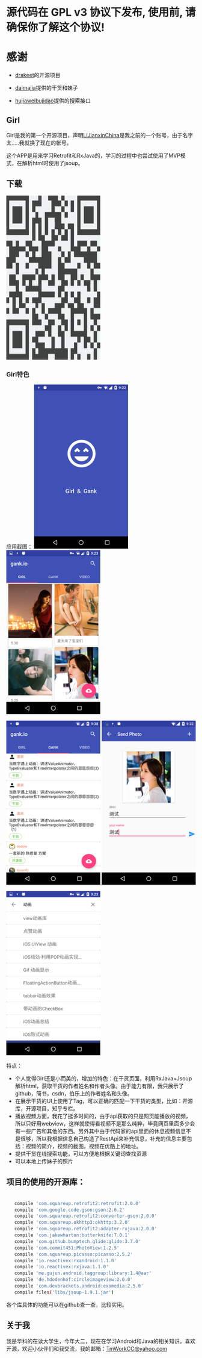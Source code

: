 
# 源代码在 GPL v3 协议下发布, 使用前, 请确保你了解这个协议!

# 感谢

* [drakeet](https://github.com/drakeet)的开源项目

* [daimajia](https://github.com/daimajia)提供的干货和妹子
* [hujiaweibujidao](https://github.com/hujiaweibujidao/)提供的搜索接口

## Girl
Girl是我的第一个开源项目，声明[LiJianxinChina](https://github.com/LiJianxinChina)是我之前的一个账号，由于名字太.....我就换了现在的帐号。

这个APP是用来学习Retrofit和RxJava的，学习的过程中也尝试使用了MVP模式，在解析html时使用了jsoup。

## 下载
<img src="/screenshots/link.png" alt="screenshot" title="screenshot" width="250" height="436" />  

### Girl特色
应用截图：
<img src="/screenshots/s0.png" alt="screenshot" title="screenshot" width="250" height="436" />   <img src="/screenshots/s1.png" alt="screenshot" title="screenshot" width="250" height="436" />

<img src="/screenshots/s2.png" alt="screenshot" title="screenshot" width="250" height="436" />   <img src="/screenshots/s3.png" alt="screenshot" title="screenshot" width="250" height="436" />

<img src="/screenshots/s4.png" alt="screenshot" title="screenshot" width="250" height="436" />

特点：
* 个人觉得Girl还是小而美的，增加的特色：在干货页面，利用RxJava+Jsoup解析html，获取干货的作者姓名和作者头像。由于能力有限，我只展示了github，简书，csdn，伯乐上的作者姓名和头像。
* 在展示干货的UI上使用了Tag，可以正确的匹配一下干货的类型，比如：开源库，开源项目，知乎专栏。
* 播放视频方面，我花了挺多时间的，由于api获取的只是网页能播放的视频，所以只好用webview，这样就使得看视频不是那么纯粹，毕竟网页里面多少会有一些广告和其他的东西。另外其中由于代码家的api里面的休息视频信息不是很够，所以我根据信息自己构造了RestApi来补充信息，补充的信息主要包括：视频的简介，视频的截图，视频在优酷上的地址。
* 提供干货在线搜索功能，可以方便地根据关键词查找资源
* 可以本地上传妹子的照片

## 项目的使用的开源库：
```bash

   compile 'com.squareup.retrofit2:retrofit:2.0.0'
   compile 'com.google.code.gson:gson:2.6.2'
   compile 'com.squareup.retrofit2:converter-gson:2.0.0'
   compile 'com.squareup.okhttp3:okhttp:3.2.0'
   compile 'com.squareup.retrofit2:adapter-rxjava:2.0.0'
   compile 'com.jakewharton:butterknife:7.0.1'
   compile 'com.github.bumptech.glide:glide:3.7.0'
   compile 'com.commit451:PhotoView:1.2.5'
   compile 'com.squareup.picasso:picasso:2.5.2'
   compile 'io.reactivex:rxandroid:1.1.0'
   compile 'io.reactivex:rxjava:1.1.0'
   compile 'me.gujun.android.taggroup:library:1.4@aar'
   compile 'de.hdodenhof:circleimageview:2.0.0'
   compile 'com.devbrackets.android:exomedia:2.5.6'
   compile files('libs/jsoup-1.9.1.jar')

```
各个库具体的功能可以在github查一查，比较实用。

## 关于我
我是华科的在读大学生，今年大二，现在在学习Android和Java的相关知识，喜欢开源，欢迎小伙伴们和我交流，我的邮箱：TmWorkCC@yahoo.com
